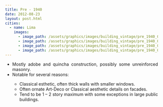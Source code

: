 ```yaml
---
title: Pre - 1940
date: 2012-08-23
layout: post.html
cities:
  - name: Lima
    images:
      - image_path: /assets/graphics/images/building_vintage/pre_1940_01.png
      - image_path: /assets/graphics/images/building_vintage/pre_1940_02.png
      - image_path: /assets/graphics/images/building_vintage/pre_1940_03.png
      - image_path: /assets/graphics/images/building_vintage/pre_1940_04.png
---
```


<p>
    <ul align="justify">
      <li>Mostly adobe and quincha construction, possibly some unreinforced masonry.</li>
      <li>Notable for several reasons:</li>
      <ul>
          <li type="circle">Classical esthetic, often thick walls with smaller windows.</li>
          <li type="circle">Often ornate Art-Deco or Classical aesthetic details on facades.</li>
          <li type="circle">Tend to be 1 – 2 story maximum with some exceptions in large public buildings.</li>
        </ul> 
    </ul>
</p>                 
